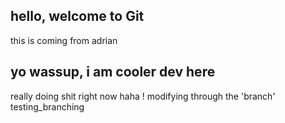## hello, welcome to Git
 this is coming from adrian
## yo wassup, i am cooler dev here
really doing shit right now haha !
modifying through the 'branch' testing_branching